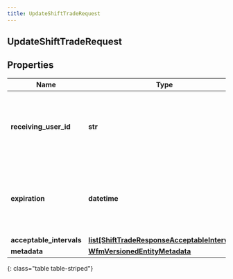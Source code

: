 ```yaml
---
title: UpdateShiftTradeRequest
---
```

## UpdateShiftTradeRequest

## Properties

|Name | Type | Description | Notes|
|------------ | ------------- | ------------- | -------------|
| **receiving_user_id** | **str** | Update the ID of the receiving user to direct the request at a specific user, or set to null to open up a trade to be matched by any user | [optional] |
| **expiration** | **datetime** | Update the expiration time for this shift trade. Date time is represented as an ISO-8601 string. For example: yyyy-MM-ddTHH:mm:ss.SSSZ | [optional] |
| **acceptable_intervals** | [**list[ShiftTradeResponseAcceptableIntervals]**](ShiftTradeResponseAcceptableIntervals.html) |  | [optional] |
| **metadata** | [**WfmVersionedEntityMetadata**](WfmVersionedEntityMetadata.html) | Version metadata | |
{: class="table table-striped"}


